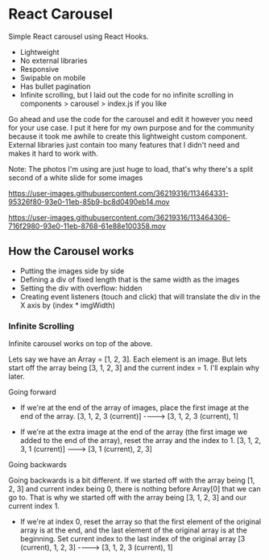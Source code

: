 # React Carousel

Simple React carousel using React Hooks. 

- Lightweight
- No external libraries
- Responsive
- Swipable on mobile
- Has bullet pagination
- Infinite scrolling, but I laid out the code for no infinite scrolling in components > carousel > index.js if you like

Go ahead and use the code for the carousel and edit it however you need for your use case. I put it here for my own purpose and for the community because it took me awhile to create this lightweight custom component. External libraries just contain too many features that I didn't need and makes it hard to work with.

Note: The photos I'm using are just huge to load, that's why there's a split second of a white slide for some images

https://user-images.githubusercontent.com/36219316/113464331-95326f80-93e0-11eb-85b9-bc8d0490eb14.mov

https://user-images.githubusercontent.com/36219316/113464306-716f2980-93e0-11eb-8768-61e88e100358.mov


## How the Carousel works
- Putting the images side by side
- Defining a div of fixed length that is the same width as the images
- Setting the div with overflow: hidden
- Creating event listeners (touch and click) that will translate the div in the X axis by (index * imgWidth)

### Infinite Scrolling
Infinite carousel works on top of the above.

Lets say we have an Array = [1, 2, 3]. Each element is an image. But lets start off the array being [3, 1, 2, 3] and the current index = 1. I'll explain why later.

Going forward
- If we're at the end of the array of images, place the first image at the end of the array. 
[3, 1, 2, 3 (current)] ----> [3, 1, 2, 3 (current), 1]

- If we're at the extra image at the end of the array (the first image we added to the end of the array), reset the array and the index to 1.
 [3, 1, 2, 3, 1 (current)] ---> [3, 1 (current), 2, 3]

Going backwards

Going backwards is a bit different. If we started off with the array being [1, 2, 3] and current index being 0, there is nothing before Array[0] that we can go to. That is why we started off with the array being [3, 1, 2, 3] and our current index 1.

- If we're at index 0, reset the array so that the first element of the original array is at the end, and the last element of the original array is at the beginning. Set current index to the last index of the original array
[3 (current), 1, 2, 3] ----> [3, 1, 2, 3 (current), 1]
